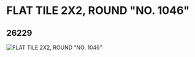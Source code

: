 # FLAT TILE 2X2, ROUND "NO. 1046"
## 26229
![FLAT TILE 2X2, ROUND "NO. 1046"](https://lc-www-live-s.legocdn.com/media/bricks/5/2/6146749.jpg)